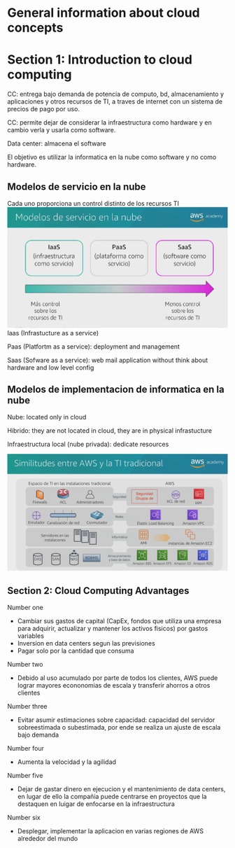 # General information about cloud concepts

# Section 1: Introduction to cloud computing

CC: entrega bajo demanda de potencia de computo, bd, almacenamiento y aplicaciones y otros recursos de TI, a traves de internet con un sistema de precios de pago por uso.

CC: permite dejar de considerar la infraestructura como hardware y en cambio verla y usarla como software.

Data center: almacena el software

El objetivo es utilizar la informatica en la nube como software y no como hardware.

## Modelos de servicio en la nube 
Cada uno proporciona un control distinto de los recursos TI
<img src="./images/modelo-de-servicio-nube.png">
Iaas (Infrastucture as a service)

Paas (Platfortm as a service): deployment and management 

Saas (Sofware as a service): web mail application without think about hardware and low level config

## Modelos de implementacion de informatica en la nube

Nube: located only in cloud 

Hibrido: they are not located in cloud, they are in physical infrastucture

Infraestructura local (nube privada): dedicate resources

<img src="./images/similitudes-instalaciones-TI-vs-AWS.png">

## Section 2: Cloud Computing Advantages 
Number one
- Cambiar sus gastos de capital (CapEx, fondos que utiliza una empresa para adquirir, actualizar y mantener los activos fisicos) por gastos variables
- Inversion en data centers segun las previsiones
- Pagar solo por la cantidad que consuma

Number two
- Debido al uso acumulado por parte de todos los clientes, AWS puede lograr mayores econonomias de escala y transferir ahorros a otros clientes

Number three
- Evitar asumir estimaciones sobre capacidad: capacidad del servidor sobreestimada o subestimada, por ende se realiza un ajuste de escala bajo demanda

Number four
- Aumenta la velocidad y la agilidad

Number five
- Dejar de gastar dinero en ejecucion y el mantenimiento de data centers, en lugar de ello la compañia puede centrarse en proyectos que la destaquen en luigar de enfocarse en la infraestructura 

Number six
- Desplegar, implementar la aplicacion en varias regiones de AWS alrededor del mundo  